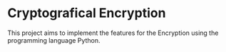 # Cryptografical Encryption

This project aims to implement the features for the Encryption using the programming language Python.
